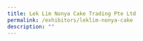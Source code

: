```yaml
---
title: Lek Lim Nonya Cake Trading Pte Ltd
permalink: /exhibitors/leklim-nonya-cake
description: ""
---
```

